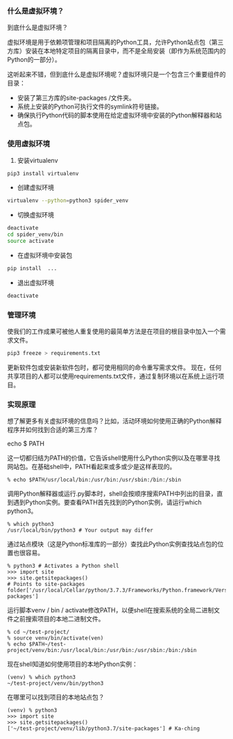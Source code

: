 

### 什么是虚拟环境？

到底什么是虚拟环境？

虚拟环境是用于依赖项管理和项目隔离的Python工具，允许Python站点包（第三方库）安装在本地特定项目的隔离目录中，而不是全局安装（即作为系统范围内的Python的一部分）。

这听起来不错，但到底什么是虚拟环境呢？虚拟环境只是一个包含三个重要组件的目录：

- 安装了第三方库的site-packages /文件夹。
- 系统上安装的Python可执行文件的symlink符号链接。
- 确保执行Python代码的脚本使用在给定虚拟环境中安装的Python解释器和站点包。

### 使用虚拟环境

1. 安装virtualenv
```sh
pip3 install virtualenv
```
- 创建虚拟环境
```sh
virtualenv --python=python3 spider_venv
```
- 切换虚拟环境
```sh
deactivate
cd spider_venv/bin
source activate
```
- 在虚拟环境中安装包
```sh
pip install  ...
```
- 退出虚拟环境
```sh
deactivate
```

### 管理环境

使我们的工作成果可被他人重复使用的最简单方法是在项目的根目录中加入一个需求文件。 
```sh
pip3 freeze > requirements.txt
```
更新软件包或安装新软件包时，都可使用相同的命令重写需求文件。
现在，任何共享项目的人都可以使用requirements.txt文件，通过复制环境以在系统上运行项目。

### 实现原理

想了解更多有关虚拟环境的信息吗？比如，活动环境如何使用正确的Python解释程序并如何找到合适的第三方库？

echo $ PATH

这一切都归结为PATH的价值，它告诉shell使用什么Python实例以及在哪里寻找网站包。在基础shell中，PATH看起来或多或少是这样表现的。
```
% echo $PATH/usr/local/bin:/usr/bin:/usr/sbin:/bin:/sbin
```
调用Python解释器或运行.py脚本时，shell会按顺序搜索PATH中列出的目录，直到遇到Python实例。要查看PATH首先找到的Python实例，请运行which python3。
```
% which python3
/usr/local/bin/python3 # Your output may differ
```
通过站点模块（这是Python标准库的一部分）查找此Python实例查找站点包的位置也很容易。

```
% python3 # Activates a Python shell
>>> import site
>>> site.getsitepackages() 
# Points to site-packages folder['/usr/local/Cellar/python/3.7.3/Frameworks/Python.framework/Versions/3.7/lib/python3.7/site-packages']
```

运行脚本venv / bin / activate修改PATH，以便shell在搜索系统的全局二进制文件之前搜索项目的本地二进制文件。
```
% cd ~/test-project/
% source venv/bin/activate(ven) 
% echo $PATH~/test-project/venv/bin:/usr/local/bin:/usr/bin:/usr/sbin:/bin:/sbin
```

现在shell知道如何使用项目的本地Python实例：
```
(venv) % which python3
~/test-project/venv/bin/python3
```

在哪里可以找到项目的本地站点包？
```
(venv) % python3
>>> import site
>>> site.getsitepackages()
['~/test-project/venv/lib/python3.7/site-packages'] # Ka-ching
```